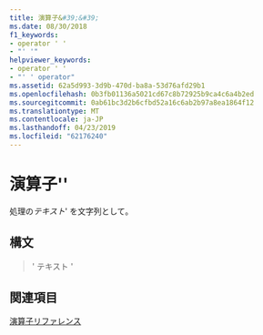 ```yaml
---
title: 演算子&#39;&#39;
ms.date: 08/30/2018
f1_keywords:
- operator ' '
- "' '"
helpviewer_keywords:
- operator ' '
- "' ' operator"
ms.assetid: 62a5d993-3d9b-470d-ba8a-53d76afd29b1
ms.openlocfilehash: 0b3fb01136a5021cd67c8b72925b9ca4c6a4b2ed
ms.sourcegitcommit: 0ab61bc3d2b6cfbd52a16c6ab2b97a8ea1864f12
ms.translationtype: MT
ms.contentlocale: ja-JP
ms.lasthandoff: 04/23/2019
ms.locfileid: "62176240"
---
```

# <a name="operator-39-39"></a>演算子&#39;&#39;

処理の*テキスト*' を文字列として。

## <a name="syntax"></a>構文

> ' テキスト '

## <a name="see-also"></a>関連項目

[演算子リファレンス](../../assembler/masm/operators-reference.md)<br/>